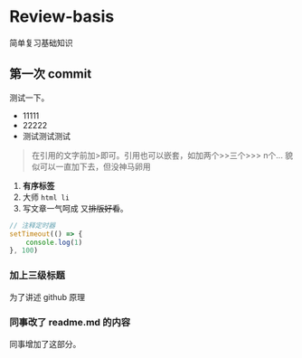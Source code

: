# Review-basis
简单复习基础知识

## 第一次 commit 
测试一下。

- 11111
- 22222
- 测试测试测试

> 在引用的文字前加>即可。引用也可以嵌套，如加两个>>三个>>>
> n个...
> 貌似可以一直加下去，但没神马卵用

1. **有序标签**
2. 大师 `html li`
3. 写文章一气呵成 又~~排版好看~~。

```js
// 注释定时器
setTimeout(() => {
    console.log(1)
}, 100)
```
 
### 加上三级标题
为了讲述 github 原理

### 同事改了 readme.md 的内容
同事增加了这部分。
